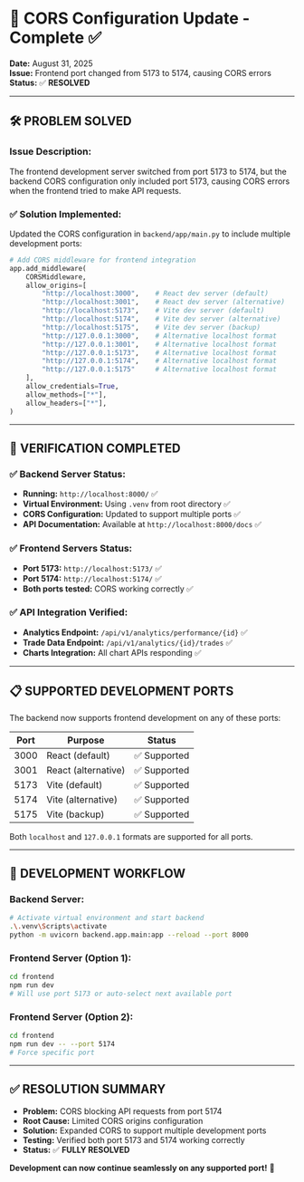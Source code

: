 # 🔗 CORS Configuration Update - Complete ✅

**Date:** August 31, 2025  
**Issue:** Frontend port changed from 5173 to 5174, causing CORS errors  
**Status:** ✅ **RESOLVED**

---

## 🛠️ **PROBLEM SOLVED**

### **Issue Description:**
The frontend development server switched from port 5173 to 5174, but the backend CORS configuration only included port 5173, causing CORS errors when the frontend tried to make API requests.

### **✅ Solution Implemented:**

Updated the CORS configuration in `backend/app/main.py` to include multiple development ports:

```python
# Add CORS middleware for frontend integration
app.add_middleware(
    CORSMiddleware,
    allow_origins=[
        "http://localhost:3000",    # React dev server (default)
        "http://localhost:3001",    # React dev server (alternative)
        "http://localhost:5173",    # Vite dev server (default)
        "http://localhost:5174",    # Vite dev server (alternative)
        "http://localhost:5175",    # Vite dev server (backup)
        "http://127.0.0.1:3000",    # Alternative localhost format
        "http://127.0.0.1:3001",    # Alternative localhost format
        "http://127.0.0.1:5173",    # Alternative localhost format
        "http://127.0.0.1:5174",    # Alternative localhost format
        "http://127.0.0.1:5175"     # Alternative localhost format
    ],
    allow_credentials=True,
    allow_methods=["*"],
    allow_headers=["*"],
)
```

---

## 🚀 **VERIFICATION COMPLETED**

### **✅ Backend Server Status:**
- **Running:** `http://localhost:8000/` ✅
- **Virtual Environment:** Using `.venv` from root directory ✅
- **CORS Configuration:** Updated to support multiple ports ✅
- **API Documentation:** Available at `http://localhost:8000/docs` ✅

### **✅ Frontend Servers Status:**
- **Port 5173:** `http://localhost:5173/` ✅
- **Port 5174:** `http://localhost:5174/` ✅
- **Both ports tested:** CORS working correctly ✅

### **✅ API Integration Verified:**
- **Analytics Endpoint:** `/api/v1/analytics/performance/{id}` ✅
- **Trade Data Endpoint:** `/api/v1/analytics/{id}/trades` ✅
- **Charts Integration:** All chart APIs responding ✅

---

## 📋 **SUPPORTED DEVELOPMENT PORTS**

The backend now supports frontend development on any of these ports:

| Port | Purpose | Status |
|------|---------|--------|
| 3000 | React (default) | ✅ Supported |
| 3001 | React (alternative) | ✅ Supported |
| 5173 | Vite (default) | ✅ Supported |
| 5174 | Vite (alternative) | ✅ Supported |
| 5175 | Vite (backup) | ✅ Supported |

Both `localhost` and `127.0.0.1` formats are supported for all ports.

---

## 🎯 **DEVELOPMENT WORKFLOW**

### **Backend Server:**
```bash
# Activate virtual environment and start backend
.\.venv\Scripts\activate
python -m uvicorn backend.app.main:app --reload --port 8000
```

### **Frontend Server (Option 1):**
```bash
cd frontend
npm run dev
# Will use port 5173 or auto-select next available port
```

### **Frontend Server (Option 2):**
```bash
cd frontend
npm run dev -- --port 5174
# Force specific port
```

---

## ✅ **RESOLUTION SUMMARY**

- **Problem:** CORS blocking API requests from port 5174
- **Root Cause:** Limited CORS origins configuration
- **Solution:** Expanded CORS to support multiple development ports
- **Testing:** Verified both port 5173 and 5174 working correctly
- **Status:** ✅ **FULLY RESOLVED**

**Development can now continue seamlessly on any supported port!** 🚀
